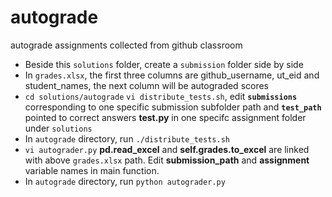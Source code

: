 # autograde
autograde assignments collected from github classroom

- Beside this `solutions` folder, create a `submission` folder side by side
- In `grades.xlsx`, the first three columns are github_username, ut_eid and student_names, the next column will be autograded scores
- `cd solutions/autograde` `vi distribute_tests.sh`, edit **`submissions`** corresponding to one specific submission subfolder path and **`test_path`** pointed to correct answers **test.py** in one specifc assignment folder under `solutions`
- In `autograde` directory, run `./distribute_tests.sh`
- `vi autograder.py` **pd.read_excel** and **self.grades.to_excel** are linked with above `grades.xlsx` path. Edit **submission_path** and **assignment** variable names in main function.
- In `autograde` directory, run `python autograder.py`
